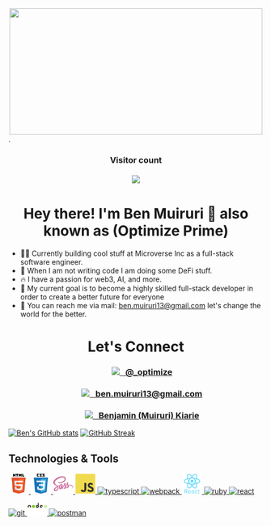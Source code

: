 <div align="center"><img width=500 height=250 align="center" src="https://www.aalpha.net/wp-content/uploads/2020/12/full-stack-development.gif"></div>.
<h3 align="center"> 
  Visitor count<br><br>
  <img src="https://profile-counter.glitch.me/Benmuiruri/count.svg" />
</h3>


<h1 align="center">Hey there! I'm Ben Muiruri 👋 also known as (Optimize Prime)</h1>

- :ok_man: Currently building cool stuff at Microverse Inc as a full-stack software engineer.
- :rocket: When I am not writing code I am doing some DeFi stuff.
- :fire: I have a passion for web3, AI, and more.
- :dart: My current goal is to become a highly skilled full-stack developer in order to create a better future for everyone
- :email: You can reach me via mail: ben.muiruri13@gmail.com let's change the world for the better.
<h1 align="center">Let's Connect</h1>

<div align="center">
<ul>
<h3><a href="https://twitter.com/_optimize" target="_blank"><img src="https://user-images.githubusercontent.com/79658534/150798648-38f1ed89-848c-4e24-9395-c748b2adeff7.png" width="20px">&nbsp &nbsp@_optimize</a></h3> 
<h3><a href="mailto:ben.muiruri13@gmail.com"><img src="https://user-images.githubusercontent.com/79658534/155697385-9f83bc34-bd2a-4338-9394-c83ee8be9896.png" width="20px">&nbsp &nbspben.muiruri13@gmail.com</a></h3>
<h3><a href="https://www.linkedin.com/in/benjamin-kiarie-180b66149/"><img src="https://user-images.githubusercontent.com/79658534/155697061-56d45708-ad01-4ffc-9697-570007606fd3.png" width="20px">&nbsp &nbspBenjamin (Muiruri) Kiarie</a></h3></ul>
</div>


[![Ben's GitHub stats](https://github-readme-stats.vercel.app/api?username=Benmuiruri&count_private=true&show_icons=true&theme=tokyonight)](https://github.com/Benmuiruri)
[![GitHub Streak](https://github-readme-streak-stats.herokuapp.com/?user=Benmuiruri&theme=tokyonight)](https://github.com/Benmuiruri)<br>
## Technologies & Tools

<p align="left">
    <a href="https://www.w3.org/html/" target="_blank"> <img src="https://raw.githubusercontent.com/devicons/devicon/master/icons/html5/html5-original-wordmark.svg" alt="html5" width="40" height="40"/> </a>
    <a href="https://www.w3schools.com/css/" target="_blank"> <img src="https://raw.githubusercontent.com/devicons/devicon/master/icons/css3/css3-original-wordmark.svg" alt="css3" width="40" height="40"/> </a>
<a href="https://sass-lang.com" target="_blank"> <img src="https://raw.githubusercontent.com/devicons/devicon/master/icons/sass/sass-original.svg" alt="sass" width="40" height="40"/> </a>
    <a href="https://developer.mozilla.org/en-US/docs/Web/JavaScript" target="_blank"> <img src="https://raw.githubusercontent.com/devicons/devicon/master/icons/javascript/javascript-original.svg" alt="javascript" width="40" height="40"/> </a>
<a href="https://www.typescriptlang.org/" target="_blank"> <img src="https://www.vectorlogo.zone/logos/typescriptlang/typescriptlang-icon.svg" alt="typescript" width="40" height="40"/> </a>
    <a href="https://webpack.js.org/" target="_blank"> <img src="https://www.vectorlogo.zone/logos/js_webpack/js_webpack-icon.svg" alt="webpack" width="40" height="40"/> </a>
<a href="https://reactjs.org/" target="_blank"> <img src="https://raw.githubusercontent.com/devicons/devicon/master/icons/react/react-original-wordmark.svg" alt="react" width="40" height="40"/> </a>
 <a href="https://www.ruby-lang.org/en/" target="_blank"> <img src="https://www.vectorlogo.zone/logos/ruby-lang/ruby-lang-icon.svg" alt="ruby" width="40" height="40"/> </a>
    <a href="https://rubyonrails.org/" target="_blank"> <img src="https://avatars.githubusercontent.com/u/4223" alt="react" width="40" height="40"/> </a>
<a href="https://git-scm.com/" target="_blank"> <img src="https://www.vectorlogo.zone/logos/git-scm/git-scm-icon.svg" alt="git" width="40" height="40"/> </a>
 <a href="https://nodejs.org" target="_blank"> <img src="https://raw.githubusercontent.com/devicons/devicon/master/icons/nodejs/nodejs-original-wordmark.svg" alt="nodejs" width="40" height="40"/> </a>
<a href="https://www.postman.com/" target="_blank"> <img src="https://www.vectorlogo.zone/logos/getpostman/getpostman-icon.svg" alt="postman" width="40" height="40"/> </a>
    </p>
    </br>
